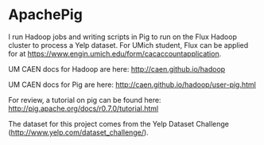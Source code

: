 # ApachePig

I run Hadoop jobs and writing scripts in Pig to run on the Flux Hadoop cluster to process a Yelp dataset.
For UMich student, Flux can be applied for at https://www.engin.umich.edu/form/cacaccountapplication. 

UM CAEN docs for Hadoop are here: http://caen.github.io/hadoop

UM CAEN docs for Pig are here: http://caen.github.io/hadoop/user-pig.html

For review, a tutorial on pig can be found here: http://pig.apache.org/docs/r0.7.0/tutorial.html

The dataset for this project comes from the Yelp Dataset Challenge (http://www.yelp.com/dataset_challenge/).  
